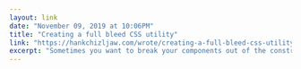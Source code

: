 ```yaml
---
layout: link 
date: "November 09, 2019 at 10:06PM"
title: "Creating a full bleed CSS utility"
link: "https://hankchizljaw.com/wrote/creating-a-full-bleed-css-utility/"
excerpt: "Sometimes you want to break your components out of the constraints that they find themselves in. A common situation where this occurs is when you don’t have much control of the container that it exists in, such as a CMS main content area."
---
```

